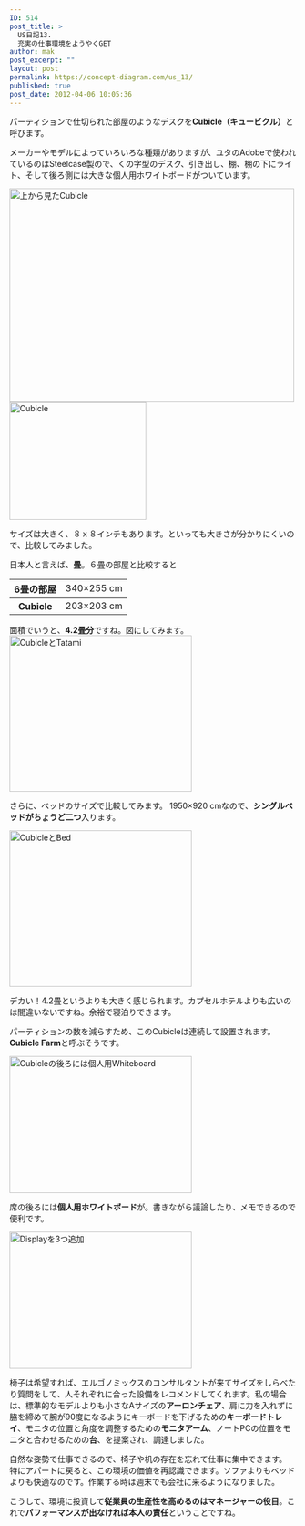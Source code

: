 ```yaml
---
ID: 514
post_title: >
  US日記13.
  充実の仕事環境をようやくGET
author: mak
post_excerpt: ""
layout: post
permalink: https://concept-diagram.com/us_13/
published: true
post_date: 2012-04-06 10:05:36
---
```

パーティションで仕切られた部屋のようなデスクを<strong>Cubicle（キュービクル）</strong>と呼びます。

メーカーやモデルによっていろいろな種類がありますが、ユタのAdobeで使われているのはSteelcase製ので、くの字型のデスク、引き出し、棚、棚の下にライト、そして後ろ側には大きな個人用ホワイトボードがついています。

<a href="http://www.flickr.com/photos/27261559@N06/7042779981/"><img src="https://farm8.staticflickr.com/7275/7042779981_ce438bf81b.jpg" alt="上から見たCubicle" width="500" height="375" /></a> <img src="https://farm8.staticflickr.com/7276/6896672836_87f631dd93_m.jpg" alt="Cubicle" width="240" height="206" />

サイズは大きく、８ｘ８インチもあります。といっても大きさが分かりにくいので、比較してみました。

日本人と言えば、<strong>畳</strong>。６畳の部屋と比較すると
<table cellspacing="1" cellpadding="1">
<tbody>
<tr>
<th>6畳の部屋</th>
<td>340×255 cm</td>
</tr>
</tbody>
<tbody>
<tr>
<th>Cubicle</th>
<td>203×203 cm</td>
</tr>
</tbody>
</table>
面積でいうと、<strong>4.2畳分</strong>ですね。図にしてみます。

<img src="https://farm6.staticflickr.com/5455/6896672848_1876fde589_n.jpg" alt="CubicleとTatami" width="320" height="274" />

さらに、ベッドのサイズで比較してみます。
1950×920 cmなので、<strong>シングルベッドがちょうど二つ</strong>入ります。

<img src="https://farm6.staticflickr.com/5448/7042767941_576bf4e13e_n.jpg" alt="CubicleとBed" width="320" height="274" />

デカい！4.2畳というよりも大きく感じられます。カプセルホテルよりも広いのは間違いないですね。余裕で寝泊りできます。

パーティションの数を減らすため、このCubicleは連続して設置されます。<strong>Cubicle Farm</strong>と呼ぶそうです。

<a href="http://www.flickr.com/photos/27261559@N06/6896684628/"><img src="https://farm6.staticflickr.com/5330/6896684628_1bb28581d0_n.jpg" alt="Cubicleの後ろには個人用Whiteboard" width="320" height="240" /></a>

席の後ろには<strong>個人用ホワイトボード</strong>が。書きながら議論したり、メモできるので便利です。

<a href="http://www.flickr.com/photos/27261559@N06/7042779969/"><img src="https://farm8.staticflickr.com/7217/7042779969_1c5a3306f3_n.jpg" alt="Displayを3つ追加" width="320" height="240" /></a>

椅子は希望すれば、エルゴノミックスのコンサルタントが来てサイズをしらべたり質問をして、人それぞれに合った設備をレコメンドしてくれます。私の場合は、標準的なモデルよりも小さなAサイズの<strong>アーロンチェア</strong>、肩に力を入れずに脇を締めて腕が90度になるようにキーボードを下げるための<strong>キーボードトレイ</strong>、モニタの位置と角度を調整するための<strong>モニタアーム</strong>、ノートPCの位置をモニタと合わせるための<strong>台</strong>、を提案され、調達しました。

自然な姿勢で仕事できるので、椅子や机の存在を忘れて仕事に集中できます。 特にアパートに戻ると、この環境の価値を再認識できます。ソファよりもベッドよりも快適なのです。作業する時は週末でも会社に来るようになりました。

こうして、環境に投資して<strong>従業員の生産性を高めるのはマネージャーの役目</strong>。これで<strong>パフォーマンスが出なければ本人の責任</strong>ということですね。